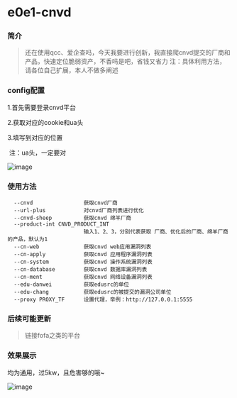 # e0e1-cnvd

### 简介

> 还在使用qcc、爱企查吗，今天我要进行创新，我直接爬cnvd提交的厂商和产品，快速定位脆弱资产，不香吗是吧，省钱又省力
> 注：具体利用方法，请各位自己扩展，本人不做多阐述

### config配置

1.首先需要登录cnvd平台

2.获取对应的cookie和ua头

3.填写到对应的位置

​	注：ua头，一定要对

![image](https://github.com/eeeeeeeeee-code/e0e1-cnvd/assets/115862499/e7c2a5af-635e-490f-8cc3-037cd3016101)

### 使用方法

```
  --cnvd                获取cnvd厂商
  --url-plus            对cnvd厂商列表进行优化
  --cnvd-sheep          获取cnvd 绵羊厂商
  --product-int CNVD_PRODUCT_INT
                        输入1、2、3，分别代表获取 厂商、优化后的厂商、绵羊厂商 的产品，默认为1
  --cn-web              获取cnvd web应用漏洞列表
  --cn-apply            获取cnvd 应用程序漏洞列表
  --cn-system           获取cnvd 操作系统漏洞列表
  --cn-database         获取cnvd 数据库漏洞列表
  --cn-ment             获取cnvd 网络设备漏洞列表
  --edu-danwei          获取edusrc的单位
  --edu-chang           获取edusrc的被提交的漏洞公司单位
  --proxy PROXY_TF      设置代理，举例：http://127.0.0.1:5555
```

### 后续可能更新

> 链接fofa之类的平台

### 效果展示
均为通用，过5kw，且危害够的哦~

![image](https://github.com/eeeeeeeeee-code/e0e1-cnvd/assets/115862499/1994ecc8-35db-40ae-8a4d-e333c8450a80)
